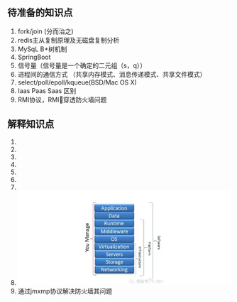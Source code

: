 ## 待准备的知识点
1. fork/join (分而治之)
2. redis主从复制原理及无磁盘复制分析 
3. MySqL B+树机制
4. SpringBoot 
5. 信号量（信号量是一个确定的二元组（s，q））
6. 进程间的通信方式 （共享内存模式、消息传递模式、共享文件模式）
7. select/poll/epoll/kqueue(BSD/Mac OS X)
8. Iaas Paas Saas 区别
9. RMI协议，RMI穿透防火墙问题


## 解释知识点
1. 
2. 
3. 
4. 
5. 
6. 
7. 
8. ![](res/1.png)
9. 通过jmxmp协议解决防火墙其问题 


